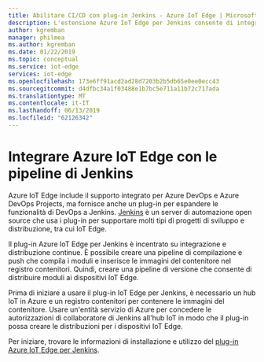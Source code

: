 ```yaml
---
title: Abilitare CI/CD con plug-in Jenkins - Azure IoT Edge | Microsoft Docs
description: L'estensione Azure IoT Edge per Jenkins consente di integrare le attività di sviluppo e distribuzione di IoT Edge in una soluzione DevOps esistente.
author: kgremban
manager: philmea
ms.author: kgremban
ms.date: 01/22/2019
ms.topic: conceptual
ms.service: iot-edge
services: iot-edge
ms.openlocfilehash: 173e6ff91acd2ad28d7203b2b5db65e0ee0ecc43
ms.sourcegitcommit: d4dfbc34a1f03488e1b7bc5e711a11b72c717ada
ms.translationtype: MT
ms.contentlocale: it-IT
ms.lasthandoff: 06/13/2019
ms.locfileid: "62126342"
---
```

# <a name="integrate-azure-iot-edge-with-jenkins-pipelines"></a>Integrare Azure IoT Edge con le pipeline di Jenkins

Azure IoT Edge include il supporto integrato per Azure DevOps e Azure DevOps Projects, ma fornisce anche un plug-in per espandere le funzionalità di DevOps a Jenkins. [Jenkins](https://jenkins.io/) è un server di automazione open source che usa i plug-in per supportare molti tipi di progetti di sviluppo e distribuzione, tra cui IoT Edge. 

Il plug-in Azure IoT Edge per Jenkins è incentrato su integrazione e distribuzione continue. È possibile creare una pipeline di compilazione e push che compila i moduli e inserisce le immagini del contenitore nel registro contenitori. Quindi, creare una pipeline di versione che consente di distribuire moduli ai dispositivi IoT Edge. 

Prima di iniziare a usare il plug-in IoT Edge per Jenkins, è necessario un hub IoT in Azure e un registro contenitori per contenere le immagini del contenitore. Usare un'entità servizio di Azure per concedere le autorizzazioni di collaboratore di Jenkins all'hub IoT in modo che il plug-in possa creare le distribuzioni per i dispositivi IoT Edge. 

Per iniziare, trovare le informazioni di installazione e utilizzo del [plug-in Azure IoT Edge per Jenkins](https://plugins.jenkins.io/azure-iot-edge).